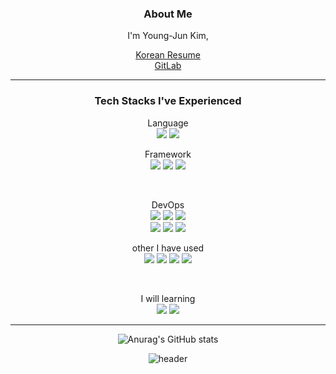<div align="center">

### About Me
I'm Young-Jun Kim, <br>
<!-- who wants to be the best as a Backend engineer!<br> -->
<a href = "https://dr0joon.notion.site/e45e05ca1c19408f86bc9cf431c22802">Korean Resume</a><br>
<a href = "https://gitlab.com/0BVer">GitLab</a>
<hr>

### Tech Stacks I've Experienced
Language<br>
<img src="https://img.shields.io/badge/Java-007396?style=flat&logo=java&logoColor=ffffff"/>
<img src="https://img.shields.io/badge/Python-3776AB?style=flat&logo=python&logoColor=ffffff"/>
<br>

Framework<br>
<img src="https://img.shields.io/badge/Django-092E20?style=flat&logo=django&logoColor=ffffff"/>
<img src="https://img.shields.io/badge/Flask-000000?style=flat&logo=flask&logoColor=ffffff"/>
<img src="https://img.shields.io/badge/Spring Boot-6DB33F?style=flat&logo=springboot&logoColor=ffffff"/>
<!-- <img src="https://img.shields.io/badge/Spring-6DB33F?style=flat&logo=spring&logoColor=ffffff"/> -->
<br>

DevOps<br>
<img src="https://img.shields.io/badge/Docker-2496ED?style=flat&logo=docker&logoColor=ffffff"/>
<img src="https://img.shields.io/badge/AWS-232F3E?style=flat&logo=amazonaws&logoColor=ffffff"/>
<img src="https://img.shields.io/badge/Github Actions-2088FF?style=flat&logo=githubactions&logoColor=ffffff"/>
<br>
<img src="https://img.shields.io/badge/Grafana-F46800?style=flat&logo=grafana&logoColor=ffffff"/>
<img src="https://img.shields.io/badge/Prometheus-E6522C?style=flat&logo=prometheus&logoColor=ffffff"/>
<img src="https://img.shields.io/badge/cAdvisor-34E0A1?style=flat&logo=&logoColor=ffffff"/>
<br>

<!-- AI<br>
<img src="https://img.shields.io/badge/Tensorflow-FF6F00?style=flat&logo=tensorflow&logoColor=ffffff"/>
<img src="https://img.shields.io/badge/OpenCV-5C3EE8?style=flat&logo=opencv&logoColor=ffffff"/>
<br> -->

other I have used<br>
<img src="https://img.shields.io/badge/RabbitMQ-FF6600?style=flat&logo=rabbitmq&logoColor=ffffff"/>
<img src="https://img.shields.io/badge/Celery-37814A?style=flat&logo=celery&logoColor=ffffff"/>
<img src="https://img.shields.io/badge/Redis-DC382D?style=flat&logo=redis&logoColor=ffffff"/>
<img src="https://img.shields.io/badge/NGINX-009639?style=flat&logo=nginx&logoColor=ffffff"/>
<!-- <img src="https://img.shields.io/badge/Selenium-43B02A?style=flat&logo=selenium&logoColor=ffffff"/> -->
<br>

I will learning<br>
<img src="https://img.shields.io/badge/Kotlin-7F52FF?style=flat&logo=kotlin&logoColor=ffffff"/>
<img src="https://img.shields.io/badge/Kubernetes-326CE5?style=flat&logo=kubernetes&logoColor=ffffff"/>

<hr>

![Anurag's GitHub stats](https://github-readme-stats.vercel.app/api?username=0BVer&show_icons=true&theme=calm)

[//]: # (![Top Langs]&#40;https://github-readme-stats.vercel.app/api/top-langs/?username=0BVer&layout=compact&theme=calm&#41;)

[//]: # ([![wakatime]&#40;https://wakatime.com/badge/user/300bb770-13ef-4b34-9910-601d00003d7d.svg&#41;]&#40;https://wakatime.com/@300bb770-13ef-4b34-9910-601d00003d7d&#41;)

![header](https://capsule-render.vercel.app/api?type=soft&color=ffffff&height=100&section=header&text=Thanks%20for%20your%20interest!&fontSize=30&fontColor=888888)

</div>

